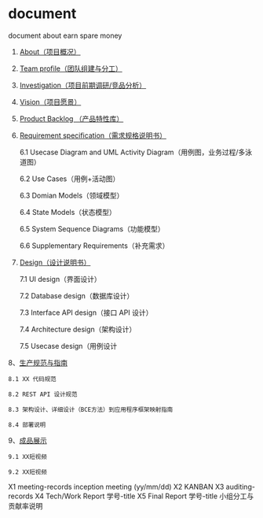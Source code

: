 # document
document about earn spare money

1. [About（项目概况）](./about.md)

2. [Team profile（团队组建与分工）](./teamProfile.md)

3. [Investigation（项目前期调研/竞品分析）](./investigation.md)

4. [Vision（项目愿景）](./vision.md)

5. [Product Backlog （产品特性库）](./backlog.md)

6. [Requirement specification（需求规格说明书）](./requirement.md)

   6.1 Usecase Diagram and UML Activity Diagram（用例图，业务过程/多泳道图）
   
   6.2 Use Cases（用例+活动图）
   
   6.3 Domian Models（领域模型）
   
   6.4 State Models（状态模型）
   
   6.5 System Sequence Diagrams（功能模型）
   
   6.6 Supplementary Requirements（补充需求）
   

7. [Design（设计说明书）](./design.md)

    7.1 UI design（界面设计）
    
    7.2 Database design（数据库设计）
    
    7.3 Interface API design（接口 API 设计）
    
    7.4 Architecture design（架构设计）
    
    7.5 Usecase design（用例设计
  
8、[生产规范与指南](./instruction.md)

    8.1 XX 代码规范
    
    8.2 REST API 设计规范
    
    8.3 架构设计、详细设计（BCE方法）到应用程序框架映射指南
    
    8.4 部署说明
    
9、[成品展示](./show.md)

    9.1 XX短视频
    
    9.2 XX短视频

X1 meeting-records
inception meeting (yy/mm/dd)
X2 KANBAN
X3 auditing-records
X4 Tech/Work Report
学号-title
X5 Final Report
学号-title
小组分工与贡献率说明
